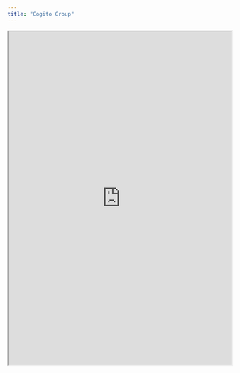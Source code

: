 ```yaml
---
title: "Cogito Group"
---
```



<iframe height="750" width="100%" src="https://ewelton.github.io/ktest/wiki.html#Cogito%20Group"></iframe>
